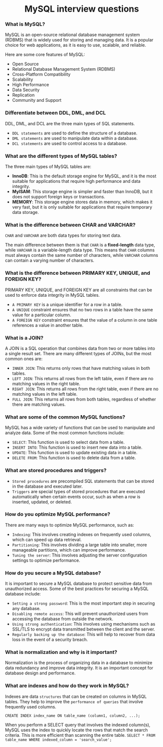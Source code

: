 <h1 align="center">MySQL interview questions</h1>

### What is MySQL?

MySQL is an open-source relational database management system (RDBMS) that is widely used for storing and managing data. It is a popular choice for web applications, as it is easy to use, scalable, and reliable.

Here are some core features of MySQL:
- Open Source
- Relational Database Management System (RDBMS)
- Cross-Platform Compatibility
- Scalability
- High Performance
- Data Security
- Replication
- Community and Support

### Differentiate between DDL, DML, and DCL

DDL, DML, and DCL are the three main types of SQL statements. 
- ``DDL statements`` are used to define the structure of a database.
- ``DML statements`` are used to manipulate data within a database.
- ``DCL statements`` are used to control access to a database.

###  What are the different types of MySQL tables?

The three main types of MySQL tables are:

- **InnoDB**: This is the default storage engine for MySQL, and it is the most suitable for applications that require high performance and data integrity.
- **MyISAM**: This storage engine is simpler and faster than InnoDB, but it does not support foreign keys or transactions.
- **MEMORY**: This storage engine stores data in memory, which makes it very fast, but it is only suitable for applications that require temporary data storage.

### What is the difference between CHAR and VARCHAR?

``CHAR`` and ``VARCHAR`` are both data types for storing text data. 

The main difference between them is that ``CHAR`` is a **fixed-length** data type, while ``VARCHAR`` is a variable-length data type. This means that ``CHAR`` columns must always contain the same number of characters, while ``VARCHAR`` columns can contain a varying number of characters.

### What is the difference between PRIMARY KEY, UNIQUE, and FOREIGN KEY?

PRIMARY KEY, UNIQUE, and FOREIGN KEY are all constraints that can be used to enforce data integrity in MySQL tables. 

- ``A PRIMARY KEY`` is a unique identifier for a row in a table. 
- ``A UNIQUE`` constraint ensures that no two rows in a table have the same value for a particular column. 
- ``A FOREIGN KEY`` constraint ensures that the value of a column in one table references a value in another table.

### What is a JOIN?

A JOIN is a SQL operation that combines data from two or more tables into a single result set. There are many different types of JOINs, but the most common ones are:

- ``INNER JOIN``: This returns only rows that have matching values in both tables.
- ``LEFT JOIN``: This returns all rows from the left table, even if there are no matching values in the right table.
- ``RIGHT JOIN``: This returns all rows from the right table, even if there are no matching values in the left table.
- ``FULL JOIN``: This returns all rows from both tables, regardless of whether there are matching values.

### What are some of the common MySQL functions?

MySQL has a wide variety of functions that can be used to manipulate and analyze data. Some of the most common functions include:

- ``SELECT``: This function is used to select data from a table.
- ``INSERT INTO``: This function is used to insert new data into a table.
- ``UPDATE``: This function is used to update existing data in a table.
- ``DELETE FROM``: This function is used to delete data from a table.

### What are stored procedures and triggers?

- ``Stored procedures`` are precompiled SQL statements that can be stored in the database and executed later. 
- ``Triggers`` are special types of stored procedures that are executed automatically when certain events occur, such as when a row is inserted, updated, or deleted.

### How do you optimize MySQL performance?

There are many ways to optimize MySQL performance, such as:

- ``Indexing``: This involves creating indexes on frequently used columns, which can speed up data retrieval.
- ``Partitioning``: This involves dividing a large table into smaller, more manageable partitions, which can improve performance.
- ``Tuning the server``: This involves adjusting the server configuration settings to optimize performance.

### How do you secure a MySQL database?

It is important to secure a MySQL database to protect sensitive data from unauthorized access. Some of the best practices for securing a MySQL database include:

- ``Setting a strong password``: This is the most important step in securing any database.
- ``Disabling remote access``: This will prevent unauthorized users from accessing the database from outside the network.
- ``Using strong authentication``: This involves using mechanisms such as SSL/TLS to encrypt data transmitted between the client and the server.
- ``Regularly backing up the database``: This will help to recover from data loss in the event of a security breach.

### What is normalization and why is it important?

Normalization is the process of organizing data in a database to minimize data redundancy and improve data integrity. 
It is an important concept for database design and performance.

### What are indexes and how do they work in MySQL?

Indexes are data ``structures`` that can be created on columns in MySQL tables. 
They help to improve the ``performance of queries`` that involve frequently used columns. 

``CREATE INDEX index_name ON table_name (column1, column2, ...);``

When you perform a SELECT query that involves the indexed column(s), MySQL uses the index to quickly locate the rows that match the search criteria. 
This is more efficient than scanning the entire table.
``SELECT * FROM table_name WHERE indexed_column = 'search_value';``

### 